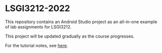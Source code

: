 # LSGI3212-2022
This repository contains an Android Studio project as an all-in-one example of lab assignments for LSGI3212.

This project will be updated gradually as the course progresses.

For the tutorial notes, see [here](https://xiaoshengzhu.notion.site/Lab-Tutorials-for-LSGI3212-Mobile-GIS-and-LBS-e8f3c248bb16492dafe06ee2165c83c4).
